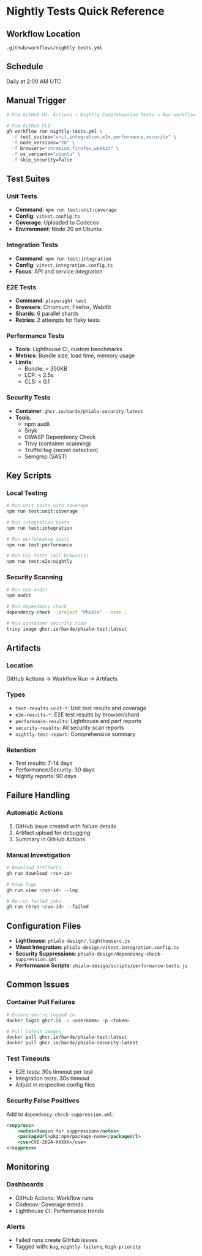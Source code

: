 # Nightly Tests Quick Reference

## Workflow Location
`.github/workflows/nightly-tests.yml`

## Schedule
Daily at 2:00 AM UTC

## Manual Trigger
```bash
# Via GitHub UI: Actions → Nightly Comprehensive Tests → Run workflow

# Via GitHub CLI:
gh workflow run nightly-tests.yml \
  -f test_suites="unit,integration,e2e,performance,security" \
  -f node_versions="20" \
  -f browsers="chromium,firefox,webkit" \
  -f os_variants="ubuntu" \
  -f skip_security=false
```

## Test Suites

### Unit Tests
- **Command**: `npm run test:unit:coverage`
- **Config**: `vitest.config.ts`
- **Coverage**: Uploaded to Codecov
- **Environment**: Node 20 on Ubuntu

### Integration Tests
- **Command**: `npm run test:integration`
- **Config**: `vitest.integration.config.ts`
- **Focus**: API and service integration

### E2E Tests
- **Command**: `playwright test`
- **Browsers**: Chromium, Firefox, WebKit
- **Shards**: 6 parallel shards
- **Retries**: 2 attempts for flaky tests

### Performance Tests
- **Tools**: Lighthouse CI, custom benchmarks
- **Metrics**: Bundle size, load time, memory usage
- **Limits**: 
  - Bundle: < 350KB
  - LCP: < 2.5s
  - CLS: < 0.1

### Security Tests
- **Container**: `ghcr.io/barde/phialo-security:latest`
- **Tools**:
  - npm audit
  - Snyk
  - OWASP Dependency Check
  - Trivy (container scanning)
  - TruffleHog (secret detection)
  - Semgrep (SAST)

## Key Scripts

### Local Testing
```bash
# Run unit tests with coverage
npm run test:unit:coverage

# Run integration tests
npm run test:integration

# Run performance tests
npm run test:performance

# Run E2E tests (all browsers)
npm run test:e2e:nightly
```

### Security Scanning
```bash
# Run npm audit
npm audit

# Run dependency check
dependency-check --project "Phialo" --scan .

# Run container security scan
trivy image ghcr.io/barde/phialo-test:latest
```

## Artifacts

### Location
GitHub Actions → Workflow Run → Artifacts

### Types
- `test-results-unit-*`: Unit test results and coverage
- `e2e-results-*`: E2E test results by browser/shard
- `performance-results`: Lighthouse and perf reports
- `security-results`: All security scan reports
- `nightly-test-report`: Comprehensive summary

### Retention
- Test results: 7-14 days
- Performance/Security: 30 days
- Nightly reports: 90 days

## Failure Handling

### Automatic Actions
1. GitHub issue created with failure details
2. Artifact upload for debugging
3. Summary in GitHub Actions

### Manual Investigation
```bash
# Download artifacts
gh run download <run-id>

# View logs
gh run view <run-id> --log

# Re-run failed jobs
gh run rerun <run-id> --failed
```

## Configuration Files

- **Lighthouse**: `phialo-design/.lighthouserc.js`
- **Vitest Integration**: `phialo-design/vitest.integration.config.ts`
- **Security Suppressions**: `phialo-design/dependency-check-suppression.xml`
- **Performance Scripts**: `phialo-design/scripts/performance-tests.js`

## Common Issues

### Container Pull Failures
```bash
# Ensure you're logged in
docker login ghcr.io -u <username> -p <token>

# Pull latest images
docker pull ghcr.io/barde/phialo-test:latest
docker pull ghcr.io/barde/phialo-security:latest
```

### Test Timeouts
- E2E tests: 30s timeout per test
- Integration tests: 30s timeout
- Adjust in respective config files

### Security False Positives
Add to `dependency-check-suppression.xml`:
```xml
<suppress>
    <notes>Reason for suppression</notes>
    <packageUrl>pkg:npm/package-name</packageUrl>
    <cve>CVE-2024-XXXXX</cve>
</suppress>
```

## Monitoring

### Dashboards
- GitHub Actions: Workflow runs
- Codecov: Coverage trends
- Lighthouse CI: Performance trends

### Alerts
- Failed runs create GitHub issues
- Tagged with: `bug`, `nightly-failure`, `high-priority`